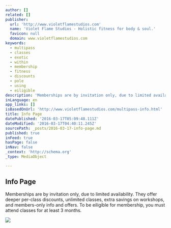 ```yaml
---
author: []
related: []
publisher:
  url: 'http://www.violetflamestudios.com'
  name: 'Violet Flame Studios - Holistic fitness for body & soul.'
  favicon: null
  domain: www.violetflamestudios.com
keywords:
  - multipass
  - classes
  - exotic
  - within
  - membership
  - fitness
  - discounts
  - pole
  - using
  - eiligible
description: 'Memberships are by invitation only, due to limited availability. They offer deeper per-class discounts, unlimited classes, extra savings on workshops, and members-only info and offers. To be eiligible for membership, you must attend classes for at least 3 months.'
inLanguage: en
app_links: []
isBasedOnUrl: 'http://www.violetflamestudios.com/multipass-info.html'
title: Info Page
datePublished: '2016-03-17T05:09:48.111Z'
dateModified: '2016-03-17T04:40:11.245Z'
sourcePath: _posts/2016-03-17-info-page.md
published: true
inFeed: true
hasPage: false
inNav: false
_context: 'http://schema.org'
_type: MediaObject

---
```

<article style=""><h1>Info Page</h1><p>Memberships are by invitation only, due to limited availability. They offer deeper per-class discounts, unlimited classes, extra savings on workshops, and members-only info and offers. To be eiligible for membership, you must attend classes for at least 3 months.</p><img src="http://nebula.wsimg.com/f4a3b6788059a7e90685cb82314059d8?AccessKeyId=E86E68518B6DDA2210CB&amp;disposition=0&amp;alloworigin=1" /></article>